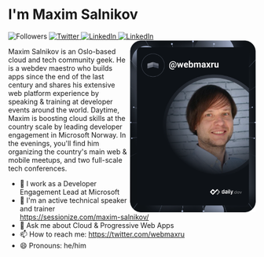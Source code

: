 # I'm Maxim Salnikov

<div align="left">
    <img
      src="https://img.shields.io/static/v1?style=flat-square&color=ffffff&&labelColor=ffffff&label=Followers:&message=%20"
      alt="Followers"
    />
  
  <a href="https://twitter.com/webmaxru">
    <img
      src="https://img.shields.io/twitter/follow/webmaxru?label=Twitter&logo=twitter&style=flat-square&color=0072b1&logoColor=ffffff"
      alt="Twitter"
    />
  </a>
  <a href="https://linkedin.com/in/webmax">
    <img
      src="https://img.shields.io/static/v1?logo=linkedin&style=flat-square&color=0072b1&label=LinkedIn&message=18K"
      alt="LinkedIn"
    />
  </a>
    <a href="https://github.com/webmax">
    <img
      src="https://img.shields.io/github/followers/webmaxru?logo=github&style=flat-square&color=0072b1&label=GitHub"
      alt="LinkedIn"
    />
  </a>

  <a href="https://api.daily.dev/get?r=webmaxru" target="_blank">
    <img
      width="256"
      align="right"
      src="https://raw.githubusercontent.com/webmaxru/webmaxru/devcard/devcard.svg"
    />
  </a>
</div>

Maxim Salnikov is an Oslo-based cloud and tech community geek. He is a webdev maestro who builds apps since the end of the last century and shares his extensive web platform experience by speaking & training at developer events around the world. Daytime, Maxim is boosting cloud skills at the country scale by leading developer engagement in Microsoft Norway. In the evenings, you'll find him organizing the country's main web & mobile meetups, and two full-scale tech conferences.

- 💼 I work as a Developer Engagement Lead at Microsoft
- 🎤 I'm an active technical speaker and trainer https://sessionize.com/maxim-salnikov/
- 💬 Ask me about Cloud & Progressive Web Apps
- 📫 How to reach me: https://twitter.com/webmaxru
- 😄 Pronouns: he/him 
